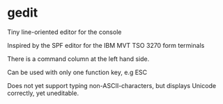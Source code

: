 gedit
=========


Tiny line-oriented editor for the console

Inspired by the SPF editor for the IBM MVT TSO 3270 form terminals

There is a command column at the left hand side.

Can be used with only one function key, e.g ESC
 
Does not yet support typing non-ASCII-characters, 
but displays Unicode correctly, yet uneditable.

